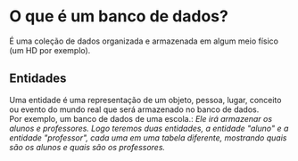 # O que é um banco de dados?

É uma coleção de dados organizada e armazenada em algum meio físico (um HD por exemplo). 


## Entidades
Uma entidade é uma representação de um objeto, pessoa, lugar, conceito ou evento do mundo real que será armazenado no banco de dados. </br> 
Por exemplo, um banco de dados de uma escola.: _Ele irá armazenar os alunos e professores. Logo teremos duas entidades, a entidade "aluno" e a entidade "professor", cada uma em uma tabela diferente, mostrando quais são os alunos e quais são os professores._
